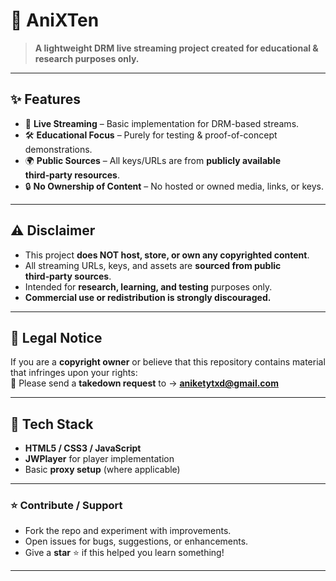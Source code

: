 # 🚀 AniXTen

> **A lightweight DRM live streaming project created for educational & research purposes only.**

---

## ✨ Features

- 🎥 **Live Streaming** – Basic implementation for DRM-based streams.  
- 🛠 **Educational Focus** – Purely for testing & proof-of-concept demonstrations.  
- 🌍 **Public Sources** – All keys/URLs are from **publicly available third‑party resources**.  
- 🔒 **No Ownership of Content** – No hosted or owned media, links, or keys.

---

## ⚠️ Disclaimer

- This project **does NOT host, store, or own any copyrighted content**.  
- All streaming URLs, keys, and assets are **sourced from public third‑party sources**.  
- Intended for **research, learning, and testing** purposes only.  
- **Commercial use or redistribution is strongly discouraged.**

---

## 📜 Legal Notice

If you are a **copyright owner** or believe that this repository contains material that infringes upon your rights:  
📩 Please send a **takedown request** to → **aniketytxd@gmail.com**

---

## 🧩 Tech Stack

- **HTML5 / CSS3 / JavaScript**  
- **JWPlayer** for player implementation  
- Basic **proxy setup** (where applicable)

---


### ⭐ Contribute / Support

- Fork the repo and experiment with improvements.  
- Open issues for bugs, suggestions, or enhancements.  
- Give a **star** ⭐ if this helped you learn something!

---
